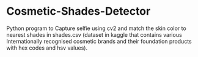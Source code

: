 # Cosmetic-Shades-Detector
Python program to Capture selfie using cv2 and match the skin color to nearest shades in shades.csv (dataset in kaggle that contains various Internationally recognised cosmetic brands and their foundation products with hex codes and hsv values).
